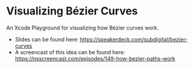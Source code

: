# Visualizing Bézier Curves

An Xcode Playground for visualizing how Bézier curves work.

- Slides can be found here: https://speakerdeck.com/subdigital/bezier-curves
- A screencast of this idea can be found here: https://nsscreencast.com/episodes/149-how-bezier-paths-work
